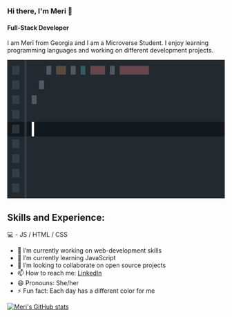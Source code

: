 ### Hi there, I'm Meri 👋 
#### Full-Stack Developer

I am Meri from Georgia and I am a Microverse Student. 
I enjoy learning programming languages and working on different development projects. 

![typing code](https://github.com/Meri-MG/Meri-MG/blob/main/typing.gif)

## Skills and Experience:
💻 - JS / HTML / CSS


- 🔭 I’m currently working on web-development skills
- 🌱 I’m currently learning JavaScript
- 👯 I’m looking to collaborate on open source projects
- 📫 How to reach me: [LinkedIn](https://www.linkedin.com/in/meri-gogichashvili-457297218/)
- 😄 Pronouns: She/her
- ⚡ Fun fact: Each day has a different color for me 

[![Meri's GitHub stats](https://github-readme-stats.vercel.app/api?username=Meri-MG)](https://github.com/anuraghazra/github-readme-stats)

